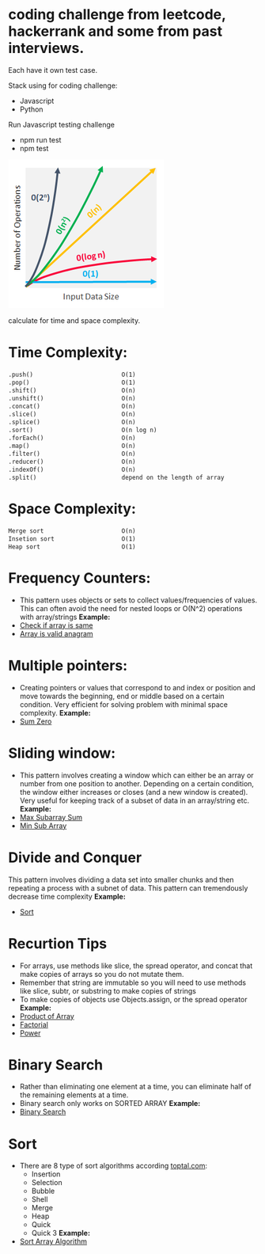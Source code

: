 # coding challenge from leetcode, hackerrank and some from past interviews.

Each have it own test case.

Stack using for coding challenge: 
- Javascript 
- Python

Run Javascript testing challenge
- npm run test
- npm test <name-of-challenge>

![Image of Complexity](/complexity.png)

calculate for time and space complexity.
# Time Complexity:
    .push()                         O(1)
    .pop()                          O(1)
    .shift()                        O(n)
    .unshift()                      O(n)
    .concat()                       O(n)
    .slice()                        O(n)
    .splice()                       O(n)
    .sort()                         O(n log n)
    .forEach()                      O(n)
    .map()                          O(n)
    .filter()                       O(n)
    .reducer()                      O(n)
    .indexOf()                      O(n)
    .split()                        depend on the length of array

# Space Complexity:
    Merge sort                      O(n)
    Insetion sort                   O(1)
    Heap sort                       O(1)


# Frequency Counters:
- This pattern uses objects or sets to collect values/frequencies of values. This can often avoid the need for nested loops or O(N^2) operations with array/strings
**Example:**
- [Check if array is same](https://github.com/khuongtran19/coding-challenge/blob/master/interviews-coding-challenge/Same/JS/same.js)
- [Array is valid anagram](https://github.com/khuongtran19/coding-challenge/blob/master/leetcode-challenge/242.Valid_Anagram/JS/validAnagram.js)

# Multiple pointers: 
- Creating pointers or values that correspond to and index or position and move towards the beginning, end or middle based on a certain condition. Very efficient for solving problem with minimal space complexity.
**Example:**
- [Sum Zero](https://github.com/khuongtran19/coding-challenge/blob/master/interviews-coding-challenge/SumZero/JS/sumZero.js)

# Sliding window:
- This pattern involves creating a window which can either be an array or number from one position to another. Depending on a certain condition, the window either increases or closes (and a new window is created). Very useful for keeping track of a subset of data in an array/string etc.
**Example:**
- [Max Subarray Sum](https://github.com/khuongtran19/coding-challenge/blob/master/interviews-coding-challenge/MaxSum/JS/maxSubarraySum.js)
- [Min Sub Array ](https://github.com/khuongtran19/coding-challenge/blob/master/interviews-coding-challenge/MinSubArray/JS/minSubArray.js)

# Divide and Conquer
This pattern involves dividing a data set into smaller chunks and then repeating a process with a subnet of data.
This pattern can tremendously decrease time complexity
**Example:**
- [Sort](https://github.com/khuongtran19/coding-challenge/blob/master/interviews-coding-challenge/Sort/JS/sort.js)

# Recurtion Tips
- For arrays, use methods like slice, the spread operator, and concat that make copies of arrays so you do not mutate them.
- Remember that string are immutable so you will need to use methods like slice, subtr, or substring to make copies of strings
- To make copies of objects use Objects.assign, or the spread operator
**Example:**
- [Product of Array](https://github.com/khuongtran19/coding-challenge/blob/master/interviews-coding-challenge/ProductOfArray/JS/productOfArray.js)
- [Factorial](https://github.com/khuongtran19/coding-challenge/blob/master/interviews-coding-challenge/Factorial/JS/factorial.js)
- [Power](https://github.com/khuongtran19/coding-challenge/blob/master/interviews-coding-challenge/Power/JS/power.js)

# Binary Search
- Rather than eliminating one element at a time, you can eliminate half of the remaining elements at a time.
- Binary search only works on SORTED ARRAY
**Example:**
- [Binary Search](https://github.com/khuongtran19/coding-challenge/blob/master/interviews-coding-challenge/BinarySearch/JS/binarySearch.js)

# Sort
- There are 8 type of sort algorithms according [toptal.com](https://www.toptal.com/developers/sorting-algorithms):
    - Insertion
    - Selection
    - Bubble
    - Shell
    - Merge
    - Heap
    - Quick
    - Quick 3
**Example:**
- [Sort Array Algorithm](https://github.com/khuongtran19/coding-challenge/blob/master/interviews-coding-challenge/SortArray/JS/sortArray.js)


